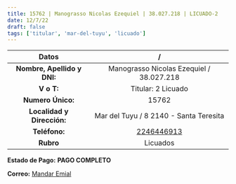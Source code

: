 ```yaml
---
title: 15762 | Manograsso Nicolas Ezequiel | 38.027.218 | LICUADO-2
date: 12/7/22
draft: false
tags: ['titular', 'mar-del-tuyu', 'licuado']
---
```


|          **Datos**          |                     /                    |
|:---------------------------:|:----------------------------------------:|
| **Nombre, Apellido y DNI:** | Manograsso Nicolas Ezequiel / 38.027.218 |
|          **V o T:**         |            Titular: 2 Licuado            |
|      **Numero Único:**      |                   15762                  |
|  **Localidad y Dirección:** |  Mar del Tuyu / 8 2140 - Santa Teresita  |
|        **Teléfono:**        |  [2246446913](https://wa.me/2246446913)  |
|          **Rubro**          |                 Licuados                 |

**Estado de Pago:** **PAGO COMPLETO**

**Correo:** [Mandar Emial](mailto:nimanograsso@gmail.com)
